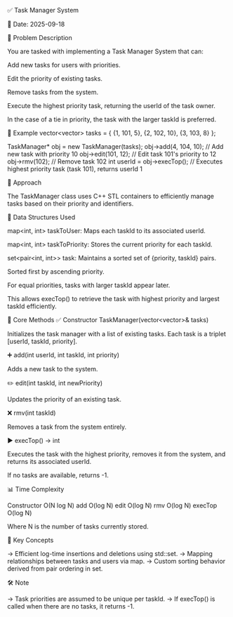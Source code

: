 ✅ Task Manager System

📅 Date:
2025-09-18

📌 Problem Description

You are tasked with implementing a Task Manager System that can:

Add new tasks for users with priorities.

Edit the priority of existing tasks.

Remove tasks from the system.

Execute the highest priority task, returning the userId of the task owner.

In the case of a tie in priority, the task with the larger taskId is preferred.

🧪 Example
vector<vector<int>> tasks = {
    {1, 101, 5},
    {2, 102, 10},
    {3, 103, 8}
};

TaskManager* obj = new TaskManager(tasks);
obj->add(4, 104, 10);           // Add new task with priority 10
obj->edit(101, 12);             // Edit task 101's priority to 12
obj->rmv(102);                  // Remove task 102
int userId = obj->execTop();    // Executes highest priority task (task 101), returns userId 1

🚀 Approach

The TaskManager class uses C++ STL containers to efficiently manage tasks based on their priority and identifiers.

🔧 Data Structures Used

map<int, int> taskToUser:
Maps each taskId to its associated userId.

map<int, int> taskToPriority:
Stores the current priority for each taskId.

set<pair<int, int>> task:
Maintains a sorted set of {priority, taskId} pairs.

Sorted first by ascending priority.

For equal priorities, tasks with larger taskId appear later.

This allows execTop() to retrieve the task with highest priority and largest taskId efficiently.

🔄 Core Methods
✅ Constructor
TaskManager(vector<vector<int>>& tasks)


Initializes the task manager with a list of existing tasks. Each task is a triplet [userId, taskId, priority].

➕ add(int userId, int taskId, int priority)

Adds a new task to the system.

✏️ edit(int taskId, int newPriority)

Updates the priority of an existing task.

❌ rmv(int taskId)

Removes a task from the system entirely.

▶️ execTop() -> int

Executes the task with the highest priority, removes it from the system, and returns its associated userId.

If no tasks are available, returns -1.

📊 Time Complexity

Constructor	O(N log N)
add	O(log N)
edit	O(log N)
rmv	O(log N)
execTop	O(log N)

Where N is the number of tasks currently stored.

🧠 Key Concepts

-> Efficient log-time insertions and deletions using std::set.
-> Mapping relationships between tasks and users via map.
-> Custom sorting behavior derived from pair ordering in set.

🛠️ Note

-> Task priorities are assumed to be unique per taskId.
-> If execTop() is called when there are no tasks, it returns -1.
